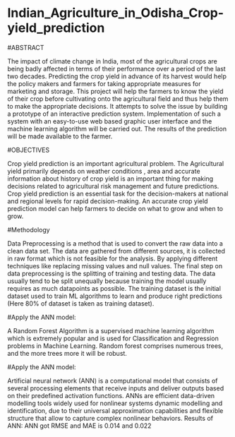 # Indian_Agriculture_in_Odisha_Crop-yield_prediction
#ABSTRACT

The impact of climate change in India, most of the agricultural crops are being badly affected in terms of their performance over a period of the last two decades. Predicting the crop yield in advance of its harvest would help the policy makers and farmers for taking appropriate measures for marketing and storage. This project will help the farmers to know the yield of their crop before cultivating onto the agricultural field and thus help them to make the appropriate decisions. It attempts to solve the issue by building a prototype of an interactive prediction system. Implementation of such a system with an easy-to-use web based graphic user interface and the machine learning algorithm will be carried out. The results of the prediction will be made available to the farmer.

#OBJECTIVES

Crop yield prediction is an important agricultural problem. The Agricultural yield primarily depends on weather conditions , area and accurate information about history of crop yield is an important thing for making decisions related to agricultural risk management and future predictions. Crop yield prediction is an essential task for the decision-makers at national and regional levels for rapid decision-making. An accurate crop yield prediction model can help farmers to decide on what to grow and when to grow.

#Methodology

Data Preprocessing is a method that is used to convert the raw data into a clean data set. The data are gathered from different sources, it is collected in raw format which is not feasible for the analysis. By applying different techniques like replacing missing values and null values. The final step on data preprocessing is the splitting of training and testing data. The data usually tend to be split unequally because training the model usually requires as much datapoints as possible. The training dataset is the initial dataset used to train ML algorithms to learn and produce right predictions (Here 80% of dataset is taken as training dataset).

#Apply the ANN model:

A Random Forest Algorithm is a supervised machine learning algorithm which is extremely popular and is used for Classification and Regression problems in Machine Learning. Random forest comprises numerous trees, and the more trees more it will be robust. 

#Apply the ANN model:

Artificial neural network (ANN) is a computational model that consists of several processing elements that receive inputs and deliver outputs based on their predefined activation functions.
ANNs are efficient data-driven modelling tools widely used for nonlinear systems dynamic modelling and identification, due to their universal approximation capabilities and flexible structure that allow to capture complex nonlinear behaviors. 
Results of ANN:  ANN got RMSE and MAE is 0.014 and 0.022
